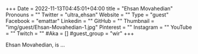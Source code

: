 +++
Date = 2022-11-13T04:45:01+04:00
title = "Ehsan Movahedian"
Pronouns = ""
Twitter = "ultra_ehsan"
Website = ""
Type = "guest"
Facebook = "emattar"
Linkedin = ""
GitHub = ""
Thumbnail = "img/guest/Ehsan-Movahedian-1.jpg"
Pinterest = ""
Instagram = ""
YouTube = ""
Twitch = ""
#Aka = []
#guest_group = "wir"
+++

Ehsan Movahedian, is ...
